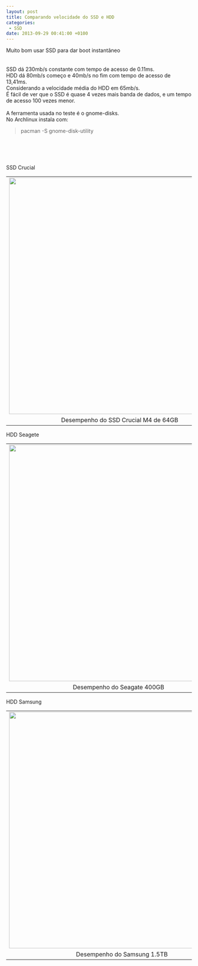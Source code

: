 ```yaml
---
layout: post
title: Comparando velocidade do SSD e HDD
categories:
 - SSD
date: 2013-09-29 00:41:00 +0100
---
```


<div>
Muito bom usar SSD para dar boot instantâneo<br/>
<a name="more"></a><br/>
<br/>
SSD dá 230mb/s constante com tempo de acesso de 0.11ms.<br/>
HDD dá 80mb/s começo e 40mb/s no fim com tempo de acesso de 13,41ms.<br/>
Considerando a velocidade média do HDD em 65mb/s.<br/>
É fácil de ver que o SSD é quase 4 vezes mais banda de dados, e um tempo de acesso 100 vezes menor. <br/>
<br/>
A ferramenta usada no teste é o gnome-disks.<br/>
No Archlinux instala com:<br/>
<blockquote class="tr_bq">
pacman -S gnome-disk-utility</blockquote>
<br/>
<br/>
<br/>
<br/></div>

<div>
SSD Crucial<br/>
<table align="center" cellpadding="0" cellspacing="0" class="tr-caption-container" style="margin-left: auto; margin-right: auto; text-align: center;"><tbody>
<tr><td style="text-align: center;"><a href="http://4.bp.blogspot.com/-HGdMoe7vj6U/UkdlZ1ZjRxI/AAAAAAAAl2U/JOb52C_1gBI/s1600/snapshot1-ssd-teste.png" imageanchor="1" style="margin-left: auto; margin-right: auto;"><img border="0" height="640" src="http://4.bp.blogspot.com/-HGdMoe7vj6U/UkdlZ1ZjRxI/AAAAAAAAl2U/JOb52C_1gBI/s640/snapshot1-ssd-teste.png" width="600"/></a></td></tr>
<tr><td class="tr-caption" style="text-align: center;">Desempenho do SSD Crucial M4 de 64GB</td></tr>
</tbody></table>
</div>

<div>
HDD Seagete  <br/>
<table align="center" cellpadding="0" cellspacing="0" class="tr-caption-container" style="margin-left: auto; margin-right: auto; text-align: center;"><tbody>
<tr><td style="text-align: center;"><a href="http://1.bp.blogspot.com/-cdN34wL9wEI/UkdnbzYTMZI/AAAAAAAAl2g/Pk0I8Mp5CvY/s1600/snapshot1-hdd-400gb-teste.png" imageanchor="1" style="margin-left: auto; margin-right: auto;"><img border="0" height="640" src="http://1.bp.blogspot.com/-cdN34wL9wEI/UkdnbzYTMZI/AAAAAAAAl2g/Pk0I8Mp5CvY/s640/snapshot1-hdd-400gb-teste.png" width="594"/></a></td></tr>
<tr><td class="tr-caption" style="text-align: center;">Desempenho do Seagate 400GB</td></tr>
</tbody></table>
</div>

<div>
HDD Samsung <br/>
<table align="center" cellpadding="0" cellspacing="0" class="tr-caption-container" style="margin-left: auto; margin-right: auto; text-align: center;"><tbody>
<tr><td style="text-align: center;"><a href="http://4.bp.blogspot.com/-QZILalQBq9k/Ukdo-DiIVMI/AAAAAAAAl2s/dGVBegV37ZM/s1600/snapshot1-hdd-1500gb-teste.png" imageanchor="1" style="margin-left: auto; margin-right: auto;"><img border="0" height="640" src="http://4.bp.blogspot.com/-QZILalQBq9k/Ukdo-DiIVMI/AAAAAAAAl2s/dGVBegV37ZM/s640/snapshot1-hdd-1500gb-teste.png" width="612"/></a></td></tr>
<tr><td class="tr-caption" style="text-align: center;">Desempenho do Samsung 1.5TB</td></tr>
</tbody></table>
</div>